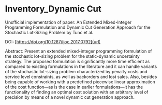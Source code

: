 # Inventory_Dynamic Cut

Unofficial implementation of paper: An Extended Mixed-Integer Programming Formulation and Dynamic Cut Generation Approach for the Stochastic Lot-Sizing Problem by Tunc et al.

DOI: [https://doi.org/10.1287/ijoc.2017.0792](url)

Abstract: Present an extended mixed-integer programming formulation of the stochastic lot-sizing problem for the static-dynamic uncertainty strategy. The proposed formulation is significantly more time efficient as compared to existing formulations in the literature and it can handle variants of the stochastic lot-sizing problem characterized by penalty costs and service level constraints, as well as backorders and lost sales. Also, besides being capable of working with a predefined piecewise linear approximation of the cost function—as is the case in earlier formulations—it has the functionality of finding an optimal cost solution with an arbitrary level of precision by means of a novel dynamic cut generation approach.
